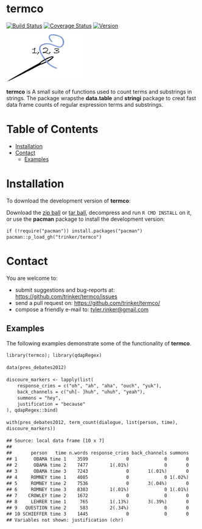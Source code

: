 termco
============


[![Build
Status](https://travis-ci.org/trinker/termco.svg?branch=master)](https://travis-ci.org/trinker/termco)
[![Coverage
Status](https://coveralls.io/repos/trinker/termco/badge.svg?branch=master)](https://coveralls.io/r/trinker/termco?branch=master)
<a href="https://img.shields.io/badge/Version-0.0.1-orange.svg"><img src="https://img.shields.io/badge/Version-0.0.1-orange.svg" alt="Version"/></a>
</p>
<img src="inst/termco_logo/r_termco.png" width="200" alt="qdapRegex Logo">

**termco** is A small suite of functions used to count terms and
substrings in strings. The package wrapsthe **data.table** and
**stringi** package to creat fast data frame counts of regular
expression terms and substrings.


Table of Contents
============

-   [Installation](#installation)
-   [Contact](#contact)
    -   [Examples](#examples)

Installation
============


To download the development version of **termco**:

Download the [zip
ball](https://github.com/trinker/termco/zipball/master) or [tar
ball](https://github.com/trinker/termco/tarball/master), decompress and
run `R CMD INSTALL` on it, or use the **pacman** package to install the
development version:

    if (!require("pacman")) install.packages("pacman")
    pacman::p_load_gh("trinker/termco")

Contact
=======

You are welcome to: 
* submit suggestions and bug-reports at: <https://github.com/trinker/termco/issues> 
* send a pull request on: <https://github.com/trinker/termco/> 
* compose a friendly e-mail to: <tyler.rinker@gmail.com>


Examples
--------

The following examples demonstrate some of the functionality of
**termco**.

    library(termco); library(qdapRegex)

    data(pres_debates2012)

    discoure_markers <- lapply(list(
        response_cries = c("oh", "ah", "aha", "ouch", "yuk"),
        back_channels = c("uh[- ]huh", "uhuh", "yeah"),
        summons = "hey",
        justification = "because"
    ), qdapRegex::bind)

    with(pres_debates2012, term_count(dialogue, list(person, time), discoure_markers))

    ## Source: local data frame [10 x 7]
    ## 
    ##       person   time n.words response_cries back_channels summons
    ## 1      OBAMA time 1    3599              0             0       0
    ## 2      OBAMA time 2    7477        1(.01%)             0       0
    ## 3      OBAMA time 3    7243              0       1(.01%)       0
    ## 4     ROMNEY time 1    4085              0             0 1(.02%)
    ## 5     ROMNEY time 2    7536              0       3(.04%)       0
    ## 6     ROMNEY time 3    8303        1(.01%)             0 1(.01%)
    ## 7    CROWLEY time 2    1672              0             0       0
    ## 8     LEHRER time 1     765        1(.13%)       3(.39%)       0
    ## 9   QUESTION time 2     583        2(.34%)             0       0
    ## 10 SCHIEFFER time 3    1445              0             0       0
    ## Variables not shown: justification (chr)
